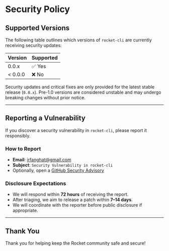 # Security Policy

## Supported Versions

The following table outlines which versions of `rocket-cli` are currently receiving security updates:

| Version    | Supported          |
|------------|--------------------|
| 0.0.x      | ✅ Yes              |
| < 0.0.0    | ❌ No               |

Security updates and critical fixes are only provided for the latest stable release (`0.0.x`). Pre-1.0 versions are considered unstable and may undergo breaking changes without prior notice.

---

## Reporting a Vulnerability

If you discover a security vulnerability in `rocket-cli`, please report it responsibly.

### How to Report

- **Email**: [irfanghat@gmail.com](mailto:irfanghat@gmail.com)
- **Subject**: `Security Vulnerability in rocket-cli`
- Optionally, open a [GitHub Security Advisory](https://github.com/irfanghat/rocket-cli/security/advisories)

### Disclosure Expectations

- We will respond within **72 hours** of receiving the report.
- After triaging, we aim to release a patch within **7–14 days**.
- We will coordinate with the reporter before public disclosure if appropriate.

---

## Thank You

Thank you for helping keep the Rocket community safe and secure!
